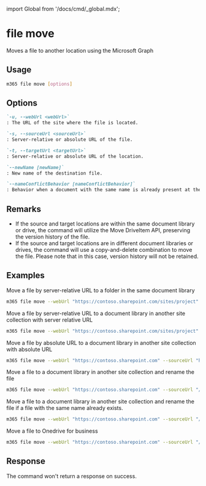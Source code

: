 <!-- DISCLAIMER: All secrets, passwords, and sensitive values in this document are examples only and not real credentials. -->
import Global from '/docs/cmd/_global.mdx';

# file move

Moves a file to another location using the Microsoft Graph

## Usage

```sh
m365 file move [options]
```

## Options

```md definition-list
`-u, --webUrl <webUrl>`
: The URL of the site where the file is located.

`-s, --sourceUrl <sourceUrl>`
: Server-relative or absolute URL of the file.

`-t, --targetUrl <targetUrl>`
: Server-relative or absolute URL of the location.

`--newName [newName]`
: New name of the destination file.

`--nameConflictBehavior [nameConflictBehavior]`
: Behavior when a document with the same name is already present at the destination. Possible values: `fail`, `replace`, `rename`. Default is `fail`.
```

<Global />

## Remarks

- If the source and target locations are within the same document library or drive, the command will utilize the Move DriveItem API, preserving the version history of the file.
- If the source and target locations are in different document libraries or drives, the command will use a copy-and-delete combination to move the file. Please note that in this case, version history will not be retained.

## Examples

Move a file by server-relative URL to a folder in the same document library

```sh
m365 file move --webUrl "https://contoso.sharepoint.com/sites/project" --sourceUrl "/sites/project/Shared Documents/Document.pdf" --targetUrl "/sites/project/Shared Documents/NewFolder"
```

Move a file by server-relative URL to a document library in another site collection with server relative URL

```sh
m365 file move --webUrl "https://contoso.sharepoint.com/sites/project" --sourceUrl "/sites/project/Shared Documents/Document.pdf" --targetUrl "/sites/IT/Shared Documents"
```

Move a file by absolute URL to a document library in another site collection with absolute URL

```sh
m365 file move --webUrl "https://contoso.sharepoint.com" --sourceUrl "https://contoso.sharepoint.com/Shared Documents/Document.pdf" --targetUrl "https://contoso.sharepoint.com/sites/IT/Shared Documents"
```

Move a file to a document library in another site collection and rename the file

```sh
m365 file move --webUrl "https://contoso.sharepoint.com" --sourceUrl "/Shared Documents/Document.pdf" --targetUrl "/sites/IT/Shared Documents" --newName "newName"
```

Move a file to a document library in another site collection and rename the file if a file with the same name already exists.

```sh
m365 file move --webUrl "https://contoso.sharepoint.com" --sourceUrl "/Shared Documents/Document.pdf" --targetUrl "/sites/IT/Shared Documents" --nameConflictBehavior rename
```

Move a file to Onedrive for business 

```sh
m365 file move --webUrl "https://contoso.sharepoint.com" --sourceUrl "/Shared Documents/Document.pdf" --targetUrl "https://contoso-my.sharepoint.com/personal/john_contoso_onmicrosoft_com/documents"
```

## Response

The command won't return a response on success.
